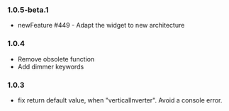 ### 1.0.5-beta.1
* newFeature #449 - Adapt the widget to new architecture

### 1.0.4
* Remove obsolete function
* Add dimmer keywords

### 1.0.3
* fix return default value, when "verticalInverter". Avoid a console error.